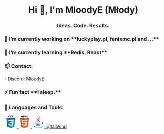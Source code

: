 <h1 align="center">Hi 👋, I'm MloodyE (Młody)</h1>
<h3 align="center">Ideas. Code. Results.</h3>

<h3>🔭 I’m currently working on **luckyplay.pl, fenixmc.pl and ...**</h3>
<h3>🌱 I’m currently learning **Redis, React**</h3>
<h3 align="left">📫 Contact:</h3>
- Discord: MloodyE

<h3>⚡ Fun fact **I sleep.**</h3>

<h3 align="left">🧰 Languages and Tools:</h3>
<p align="left"> <a href="https://www.w3schools.com/css/" target="_blank" rel="noreferrer"> <img src="https://raw.githubusercontent.com/devicons/devicon/master/icons/css3/css3-original-wordmark.svg" alt="css3" width="40" height="40"/> </a> <a href="https://www.w3.org/html/" target="_blank" rel="noreferrer"> <img src="https://raw.githubusercontent.com/devicons/devicon/master/icons/html5/html5-original-wordmark.svg" alt="html5" width="40" height="40"/> </a> <a href="https://www.java.com" target="_blank" rel="noreferrer"> <img src="https://raw.githubusercontent.com/devicons/devicon/master/icons/java/java-original.svg" alt="java" width="40" height="40"/> </a> <a href="https://tailwindcss.com/" target="_blank" rel="noreferrer"> <img src="https://www.vectorlogo.zone/logos/tailwindcss/tailwindcss-icon.svg" alt="tailwind" width="40" height="40"/> </a> </p>
